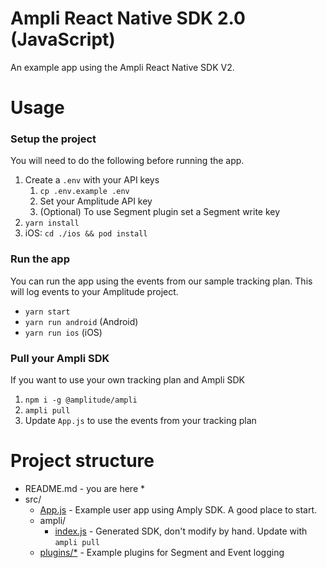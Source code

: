 # Ampli React Native SDK 2.0 (JavaScript)
An example app using the Ampli React Native SDK V2.

# Usage

### Setup the project
You will need to do the following before running the app.
1. Create a `.env` with your API keys
    1. `cp .env.example .env`
    2. Set your Amplitude API key
    3. (Optional) To use Segment plugin set a Segment write key
2. `yarn install`
3. iOS: `cd ./ios && pod install`

### Run the app
You can run the app using the events from our sample tracking plan.
This will log events to your Amplitude project.
* `yarn start`
* `yarn run android` (Android)
* `yarn run ios` (iOS)

### Pull your Ampli SDK
If you want to use your own tracking plan and Ampli SDK
1. `npm i -g @amplitude/ampli`
2. `ampli pull`
3. Update `App.js` to use the events from your tracking plan

# Project structure
* README.md - you are here *
* src/
    * [App.js](src/App.js) - Example user app using Amply SDK. A good place to start.
    * ampli/
        * [index.js](src/ampli/index.js) - Generated SDK, don't modify by hand. Update with `ampli pull`
    * [plugins/*](src/plugins) - Example plugins for Segment and Event logging
